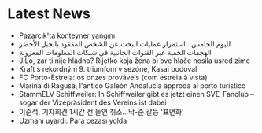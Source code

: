 # Latest News
-  Pazarcık'ta konteyner yangını
-  لليوم الخامس.. استمرار عمليات البحث عن الشخص المفقود بالجبل الأخضر
-  الهجمات الخفية عبر القنوات الجانبية في شبكات المعلومات المعزولة
-  J.Lo, zar ti nije hladno? Rijetko koja žena bi ove hlače nosila usred zime
-  Kraft s rekordným 9. triumfom v sezóne, Kasai bodoval
-  FC Porto-Estrela: os onzes prováveis (com estreia à vista)
-  Marina di Ragusa, l'antico Galeón Andalucía approda al porto turistico
-  StammELV Schiffweiler: In Schiffweiler gibt es jetzt einen SVE-Fanclub – sogar der Vizepräsident des Vereins ist dabei
-  이준석, 기자회견 1시간 전 돌연 취소…낙-준 갈등 '표면화'
-  Uzmanı uyardı: Para cezası yolda
